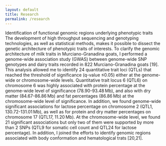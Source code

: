 ```yaml
---
layout: default
title: Research
permalink: /research
---
```


Identification of functional genomic regions underlying phenotypic traits
The development of high throughput sequencing and genotyping technologies, as well as statistical methods, makes it possible to dissect the genetic architecture of phenotypic traits of interests.  To clarify the genomic architecture of milk traits in Murciano-Granadina goats, I performed a genome-wide association study (GWAS) between genome-wide SNP genotypes and dairy traits recorded in 822 Murciano-Granadina goats [19]. This analysis allowed me to identify 24 quantitative trait loci (QTLs) that reached the threshold of significance (q-value ≤0.05) either at the genome-wide or chromosome-wide levels. Quantitative trait locus 6 (QTL6) on chromosome 6 was highly associated with protein percentage at the genome-wide level of significance (78.90-93.48 Mb), and also with dry matter (84.67-86.86 Mb) and fat percentages (86.86 Mb) at the chromosome-wide level of significance. In addition, we found genome-wide significant associations for lactose percentage on chromosome 2 (QTL1, 130.72-131.01 Mb), as well as for protein and dry matter percentages on chromosome 17 (QTL17, 11.20 Mb). At the chromosome-wide level, we found 21 significant associations but only two of them were supported by more than 2 SNPs (QTL9 for somatic cell count and QTL24 for lactose percentage). In addition, I joined the efforts to identify genomic regions associated with body conformation and hematological trats [20,21]. 
